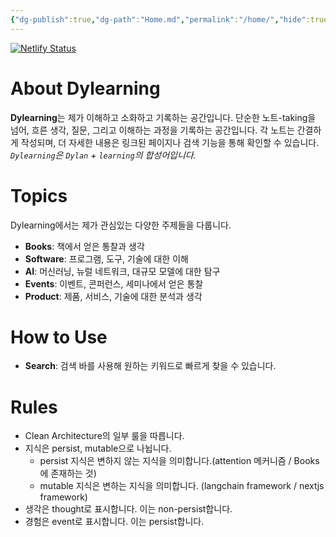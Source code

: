 ```yaml
---
{"dg-publish":true,"dg-path":"Home.md","permalink":"/home/","hide":true,"tags":["gardenEntry"]}
---
```


[![Netlify Status](https://api.netlify.com/api/v1/badges/ec441a89-10d6-4865-8a6f-e8b71042c6c4/deploy-status)](https://app.netlify.com/projects/funny-beijinho-528efe/deploys)

# About Dylearning

**Dylearning**는 제가 이해하고 소화하고 기록하는 공간입니다. 단순한 노트-taking을 넘어, 흐른 생각, 질문, 그리고 이해하는 과정을 기록하는 공간입니다. 각 노트는 간결하게 작성되며, 더 자세한 내용은 링크된 페이지나 검색 기능을 통해 확인할 수 있습니다.
*`Dylearning`은 `Dylan` + `learning`의 합성어입니다.*

# Topics

Dylearning에서는 제가 관심있는 다양한 주제들을 다룹니다.

- **Books**: 책에서 얻은 통찰과 생각
- **Software**: 프로그램, 도구, 기술에 대한 이해
- **AI**: 머신러닝, 뉴럴 네트워크, 대규모 모델에 대한 탐구
- **Events**: 이벤트, 콘퍼런스, 세미나에서 얻은 통찰
- **Product**: 제품, 서비스, 기술에 대한 분석과 생각

# How to Use

- **Search**: 검색 바를 사용해 원하는 키워드로 빠르게 찾을 수 있습니다.

# Rules
- Clean Architecture의 일부 룰을 따릅니다.
- 지식은 persist, mutable으로 나뉩니다.
	- persist 지식은 변하지 않는 지식을 의미합니다.(attention 메커니즘 / Books에 존재하는 것)
	- mutable 지식은 변하는 지식을 의미합니다. (langchain framework / nextjs framework)
- 생각은 thought로 표시합니다. 이는 non-persist합니다.
- 경험은 event로 표시합니다. 이는 persist합니다.